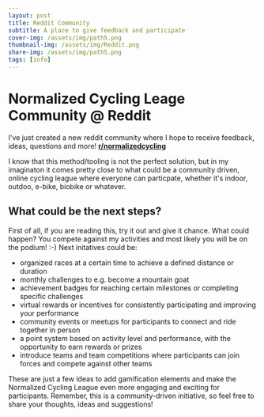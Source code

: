 ```yaml
---
layout: post
title: Reddit Community
subtitle: A place to give feedback and participate
cover-img: /assets/img/path5.png
thumbnail-img: /assets/img/Reddit.png
share-img: /assets/img/path5.png
tags: [info]
---
```

# Normalized Cycling Leage Community @ Reddit
I've just created a new reddit community where I hope to receive feedback, ideas, questions and more! **[r/normalizedcycling](https://www.reddit.com/r/normalizedcycling/)**

I know that this method/tooling is not the perfect solution, but in my imaginaton it comes pretty close to what could be a community driven, online cycling league where everyone can particpate, whether it's indoor, outdoo, e-bike, biobike or whatever.

## What could be the next steps?
First of all, if you are reading this, try it out and give it chance. What could happen? You compete against my activities and most likely you will be on the podium! :-)
Next initatives could be:
* organized races at a certain time to achieve a defined distance or duration
* monthly challenges to e.g. become a mountain goat
* achievement badges for reaching certain milestones or completing specific challenges
* virtual rewards or incentives for consistently participating and improving your performance
* community events or meetups for participants to connect and ride together in person
* a point system based on activity level and performance, with the opportunity to earn rewards or prizes
* introduce teams and team competitions where participants can join forces and compete against other teams
  
These are just a few ideas to add gamification elements and make the Normalized Cycling League even more engaging and exciting for participants. 
Remember, this is a community-driven initiative, so feel free to share your thoughts, ideas and suggestions!
